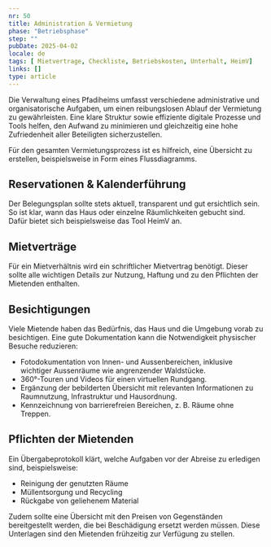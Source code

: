 ```yaml
---
nr: 50
title: Administration & Vermietung 
phase: "Betriebsphase"
step: ""
pubDate: 2025-04-02
locale: de
tags: [ Mietvertrage, Checkliste, Betriebskosten, Unterhalt, HeimV]
links: []
type: article
---
```


Die Verwaltung eines Pfadiheims umfasst verschiedene administrative und organisatorische Aufgaben, um einen reibungslosen Ablauf der Vermietung zu gewährleisten. Eine klare Struktur sowie effiziente digitale Prozesse und Tools helfen, den Aufwand zu minimieren und gleichzeitig eine hohe Zufriedenheit aller Beteiligten sicherzustellen.

Für den gesamten Vermietungsprozess ist es hilfreich, eine Übersicht zu erstellen, beispielsweise in Form eines Flussdiagramms. 

## Reservationen & Kalenderführung

Der Belegungsplan sollte stets aktuell, transparent und gut ersichtlich sein. So ist klar, wann das Haus oder einzelne Räumlichkeiten gebucht sind. Dafür bietet sich beispielsweise das Tool HeimV an.

## Mietverträge

Für ein Mietverhältnis wird ein schriftlicher Mietvertrag benötigt. Dieser sollte alle wichtigen Details zur Nutzung, Haftung und zu den Pflichten der Mietenden enthalten.

## Besichtigungen

Viele Mietende haben das Bedürfnis, das Haus und die Umgebung vorab zu besichtigen. Eine gute Dokumentation kann die Notwendigkeit physischer Besuche reduzieren:

- Fotodokumentation von Innen- und Aussenbereichen, inklusive wichtiger Aussenräume wie angrenzender Waldstücke.
- 360°-Touren und Videos für einen virtuellen Rundgang.
- Ergänzung der bebilderten Übersicht mit relevanten Informationen zu Raumnutzung, Infrastruktur und Hausordnung.
- Kennzeichnung von barrierefreien Bereichen, z. B. Räume ohne Treppen.

## Pflichten der Mietenden

Ein Übergabeprotokoll klärt, welche Aufgaben vor der Abreise zu erledigen sind, beispielsweise:

- Reinigung der genutzten Räume
- Müllentsorgung und Recycling
- Rückgabe von geliehenem Material

Zudem sollte eine Übersicht mit den Preisen von Gegenständen bereitgestellt werden, die bei Beschädigung ersetzt werden müssen. Diese Unterlagen sind den Mietenden frühzeitig zur Verfügung zu stellen.
